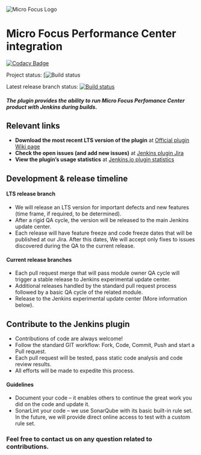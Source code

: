 ![Micro Focus Logo](https://upload.wikimedia.org/wikipedia/commons/thumb/9/9a/Micro_Focus_logo.svg/220px-Micro_Focus_logo.svg.png)
# Micro Focus Performance Center integration                       

[![Codacy Badge](https://api.codacy.com/project/badge/Grade/8ec4415bffe94fda8ae40415388c063e)](https://app.codacy.com/project/danieldanan/micro-focus-performance-center-integration-plugin/dashboard)

Project status:
[![Build status](https://ci.jenkins.io/job/Plugins/job/micro-focus-performance-center-integration-plugin/job/master/)

Latest release branch status:
[![Build status](https://ci.appveyor.com/api/projects/status/gqd0x8ov1ebqjjcu/branch/latest?svg=true)](https://ci.appveyor.com/project/danieldanan/micro-focus-performance-center-integration-plugin)


##### The plugin provides the ability to run Micro Focus Perfomance Center product with Jenkins during builds.

## Relevant links
-	**Download the most recent LTS version of the plugin** at [Official plugin Wiki page](https://wiki.jenkins.io/display/JENKINS/Micro+Focus+Performance+Center+Integration+With+Git)
-	**Check the open issues (and add new issues)** at [Jenkins plugin Jira](https://issues.jenkins-ci.org/issues/?jql=project%20%3D%20JENKINS%20AND%20component%20%3D%20micro-focus-performance-center-integration)
-	**View the plugin’s usage statistics** at [Jenkins.io plugin statistics](http://stats.jenkins.io/pluginversions/micro-focus-performance-center-integration.html)

## Development & release timeline 
#### LTS release branch
- We will release an LTS version for important defects and new features (time frame, if required, to be determined).
- After a rigid QA cycle, the version will be released to the main Jenkins update center.
- Each release will have feature freeze and code freeze dates that will be published at our Jira. After this dates, We will accept only fixes to issues discovered during the QA to the current release.

#### Current release branches
- Each pull request merge that will pass module owner QA cycle will trigger a stable release to Jenkins experimental update center.
- Additional releases handled by the standard pull request process followed by a basic QA cycle of the related module.
- Release to the Jenkins experimental update center (More information below).
  

## Contribute to the Jenkins plugin
- Contributions of code are always welcome!
- Follow the standard GIT workflow: Fork, Code, Commit, Push and start a Pull request.
- Each pull request will be tested, pass static code analysis and code review results.
- All efforts will be made to expedite this process.

#### Guidelines
- Document your code – it enables others to continue the great work you did on the code and update it.
- SonarLint your code – we use SonarQube with its basic built-in rule set. In the future, we will provide direct online access to test with a custom rule set.

### Feel free to contact us on any question related to contributions.

